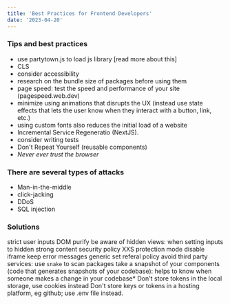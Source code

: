 ```yaml
---
title: 'Best Practices for Frontend Developers'
date: '2023-04-20'
---
```


### Tips and best practices

- use partytown.js to load js library [read more about this]
- CLS
- consider accessibility
- research on the bundle size of packages before using them
- page speed: test the speed and performance of your site (pagespeed.web.dev)
- minimize using animations that disrupts the UX (instead use state effects that lets the user know when they interact with a button, link, etc.)
- using custom fonts also reduces the initial load of a website
- Incremental Service Regeneratio (NextJS).
- consider writing tests
- Don't Repeat Yourself (reusable components)
- _Never ever trust the browser_

### There are several types of attacks

- Man-in-the-middle
- click-jacking
- DDoS
- SQL injection

### Solutions

strict user inputs
DOM purify
be aware of hidden views: when setting inputs to hidden
strong content security policy
XXS protection mode
disable iframe
keep error messages generic
set referal policy
avoid third party services: use `snake` to scan packages
take a snapshot of your components (code that generates snapshots of your codebase): helps to know when someone makes a change in your codebase\*
Don't store tokens in the local storage, use cookies instead
Don't store keys or tokens in a hosting platform, eg github; use .env file instead.
